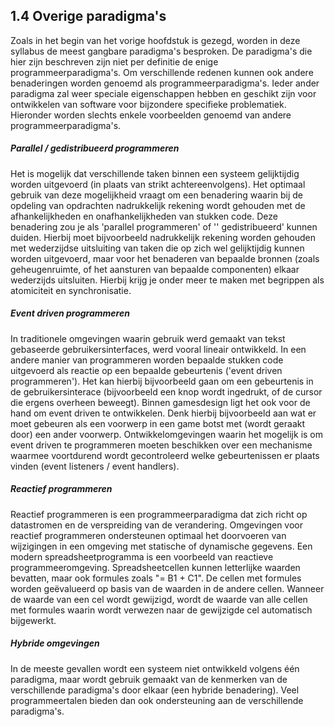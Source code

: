 
## 1.4 Overige paradigma's
Zoals in het begin van het vorige hoofdstuk is gezegd, worden in deze syllabus de meest gangbare paradigma's besproken. De paradigma's die hier zijn beschreven zijn niet per definitie de enige programmeerparadigma's. Om verschillende redenen kunnen ook andere benaderingen worden genoemd als programmeerparadigma's. Ieder ander paradigma zal weer speciale eigenschappen hebben en geschikt zijn voor ontwikkelen van software voor bijzondere specifieke problematiek. Hieronder worden slechts enkele voorbeelden genoemd van andere programmeerparadigma's.

##### Parallel / gedistribueerd programmeren
Het is mogelijk dat verschillende taken binnen een systeem gelijktijdig worden uitgevoerd (in plaats van strikt achtereenvolgens). Het optimaal gebruik van deze mogelijkheid vraagt om een benadering waarin bij de opdeling van opdrachten nadrukkelijk rekening wordt gehouden met de afhankelijkheden en onafhankelijkheden van stukken code. Deze benadering zou je als 'parallel programmeren' of '' gedistribueerd' kunnen duiden. Hierbij moet bijvoorbeeld nadrukkelijk rekening worden gehouden met wederzijdse uitsluiting van taken die op zich wel gelijktijdig kunnen worden uitgevoerd, maar voor het benaderen van bepaalde bronnen (zoals geheugenruimte, of het aansturen van bepaalde componenten) elkaar wederzijds uitsluiten. Hierbij krijg je onder meer te maken met begrippen als atomiciteit en synchronisatie.

##### Event driven programmeren
In traditionele omgevingen waarin gebruik werd gemaakt van tekst gebaseerde gebruikersinterfaces, werd vooral lineair ontwikkeld. In een andere manier van programmeren worden bepaalde stukken code uitgevoerd als reactie op een bepaalde gebeurtenis ('event driven programmeren'). Het kan hierbij bijvoorbeeld gaan om een gebeurtenis in de gebruikersinterace (bijvoorbeeld een knop wordt ingedrukt, of de cursor die ergens overheen beweegt). Binnen gamesdesign ligt het ook voor de hand om event driven te ontwikkelen. Denk hierbij bijvoorbeeld aan wat er moet gebeuren als een voorwerp in een game botst met (wordt geraakt door) een ander voorwerp.
Ontwikkelomgevingen waarin het mogelijk is om event driven te programmeren moeten beschikken over een mechanisme waarmee voortdurend wordt gecontroleerd welke gebeurtenissen er plaats vinden (event listeners / event handlers).

##### Reactief programmeren
Reactief programmeren is een programmeerparadigma dat zich richt op datastromen en de verspreiding van de verandering. Omgevingen voor reactief programmeren ondersteunen optimaal het doorvoeren van wijzigingen in een omgeving met statische of dynamische gegevens. Een modern spreadsheetprogramma is een voorbeeld van reactieve programmeeromgeving. Spreadsheetcellen kunnen letterlijke waarden bevatten, maar ook formules zoals "= B1 + C1".  De cellen met formules worden geëvalueerd op basis van de waarden in de andere cellen. Wanneer de waarde van een cel wordt gewijzigd, wordt de waarde van alle cellen met formules waarin wordt verwezen naar de gewijzigde cel automatisch bijgewerkt.

##### Hybride omgevingen
In de meeste gevallen wordt een systeem niet ontwikkeld volgens één paradigma, maar wordt gebruik gemaakt van de kenmerken van de verschillende paradigma's door elkaar (een hybride benadering). Veel programmeertalen bieden dan ook ondersteuning aan de verschillende paradigma's.
